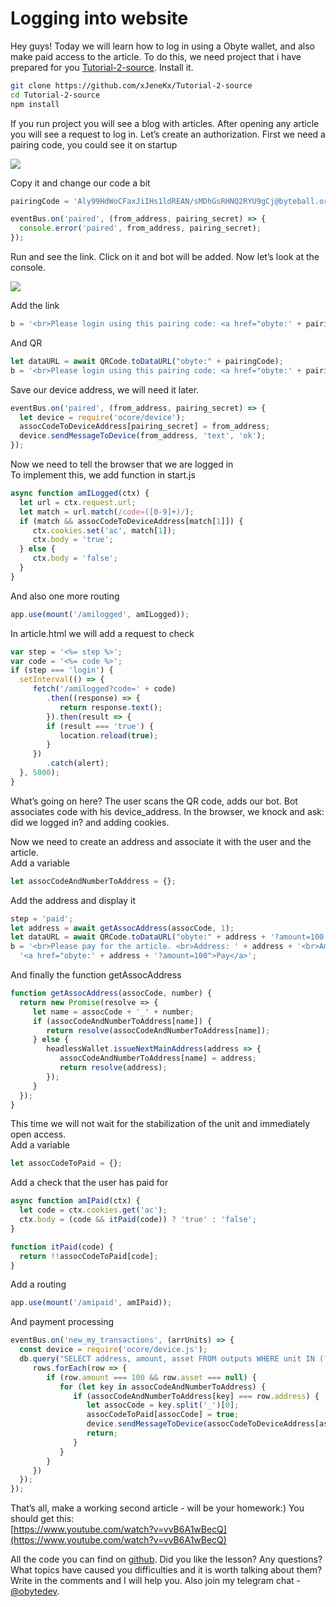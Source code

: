 # Logging into website

Hey guys! Today we will learn how to log in using a Obyte wallet, and also make paid access to the article. To do this, we need project that i have prepared for you [Tutorial-2-source](https://github.com/xJeneKx/Tutorial-2-source). Install it.

```bash
git clone https://github.com/xJeneKx/Tutorial-2-source
cd Tutorial-2-source
npm install
```

If you run project you will see a blog with articles. After opening any article you will see a request to log in. Let’s create an authorization. First we need a pairing code, you could see it on startup

![](https://lh4.googleusercontent.com/UB0mdQRYTSrDVgC2UTEFQub1-vGYV25q4fcnZnWivCVwn7-Gh8QNTgMSDtRTkgPEO5y5lF9KD\_W19WgqMGCg5Phd2i9JVjSSLHI3JHz5Qg-QqnyqFjJNzI\_P3p\_2bU4IKzPNoJBZ)

Copy it and change our code a bit

```javascript
pairingCode = 'Aly99HdWoCFaxJiIHs1ldREAN/sMDhGsRHNQ2RYU9gCj@byteball.org/bb#' + code;
```

```javascript
eventBus.on('paired', (from_address, pairing_secret) => {
  console.error('paired', from_address, pairing_secret);
});
```

Run and see the link. Сlick on it and bot will be added. Now let’s look at the console.

![](https://lh3.googleusercontent.com/CoHNgrayZGvQFYDFzwREmddk4ghl3BTq4AiJFjS0ApNqltnBTuqJTPWiZJEs6wG6OCFg8M2IKwOWoypRgYkXktt2A5j\_IsIJLpEsa7uW5PjZgjUG2DfQNVtikCwnb1mhruSMNpeT)

Add the link

```javascript
b = '<br>Please login using this pairing code: <a href="obyte:' + pairingCode + '">' + pairingCode + '</a>';
```

And QR

```javascript
let dataURL = await QRCode.toDataURL("obyte:" + pairingCode);
b = '<br>Please login using this pairing code: <a href="obyte:' + pairingCode + '">' + pairingCode + '</a><br><img src="' + dataURL + '">';
```

Save our device address, we will need it later.

```javascript
eventBus.on('paired', (from_address, pairing_secret) => {
  let device = require('ocore/device');
  assocCodeToDeviceAddress[pairing_secret] = from_address;
  device.sendMessageToDevice(from_address, 'text', 'ok');
});
```

Now we need to tell the browser that we are logged in\
To implement this, we add function in start.js

```javascript
async function amILogged(ctx) {
  let url = ctx.request.url;
  let match = url.match(/code=([0-9]+)/);
  if (match && assocCodeToDeviceAddress[match[1]]) {
     ctx.cookies.set('ac', match[1]);
     ctx.body = 'true';
  } else {
     ctx.body = 'false';
  }
}
```

And also one more routing

```javascript
app.use(mount('/amilogged', amILogged));
```

In article.html we will add a request to check

```javascript
var step = '<%= step %>';
var code = '<%= code %>';
if (step === 'login') {
  setInterval(() => {
     fetch('/amilogged?code=' + code)
        .then((response) => {
           return response.text();
        }).then(result => {
        if (result === 'true') {
           location.reload(true);
        }
     })
        .catch(alert);
  }, 5000);
}
```

What’s going on here? The user scans the QR code, adds our bot. Bot associates code with his device\_address. In the browser, we knock and ask: did we logged in? and adding cookies.

Now we need to create an address and associate it with the user and the article.\
Add a variable

```javascript
let assocCodeAndNumberToAddress = {};
```

Add the address and display it

```javascript
step = 'paid';
let address = await getAssocAddress(assocCode, 1);
let dataURL = await QRCode.toDataURL("obyte:" + address + '?amount=100');
b = '<br>Please pay for the article. <br>Address: ' + address + '<br>Amount: 100<br><img src="' + dataURL + '"><br>' +
  '<a href="obyte:' + address + '?amount=100">Pay</a>';
```

And finally the function getAssocAddress

```javascript
function getAssocAddress(assocCode, number) {
  return new Promise(resolve => {
     let name = assocCode + '_' + number;
     if (assocCodeAndNumberToAddress[name]) {
        return resolve(assocCodeAndNumberToAddress[name]);
     } else {
        headlessWallet.issueNextMainAddress(address => {
           assocCodeAndNumberToAddress[name] = address;
           return resolve(address);
        });
     }
  });
}
```

This time we will not wait for the stabilization of the unit and immediately open access.\
Add a variable

```javascript
let assocCodeToPaid = {};
```

Add a check that the user has paid for

```javascript
async function amIPaid(ctx) {
  let code = ctx.cookies.get('ac');
  ctx.body = (code && itPaid(code)) ? 'true' : 'false';
}

function itPaid(code) {
  return !!assocCodeToPaid[code];
}
```

Add a routing

```javascript
app.use(mount('/amipaid', amIPaid));
```

And payment processing

```javascript
eventBus.on('new_my_transactions', (arrUnits) => {
  const device = require('ocore/device.js');
  db.query("SELECT address, amount, asset FROM outputs WHERE unit IN (?)", [arrUnits], rows => {
     rows.forEach(row => {
        if (row.amount === 100 && row.asset === null) {
           for (let key in assocCodeAndNumberToAddress) {
              if (assocCodeAndNumberToAddress[key] === row.address) {
                 let assocCode = key.split('_')[0];
                 assocCodeToPaid[assocCode] = true;
                 device.sendMessageToDevice(assocCodeToDeviceAddress[assocCode], 'text', 'I received your payment');
                 return;
              }
           }
        }
     })
  });
});
```

That’s all, make a working second article - will be your homework:) You should get this:\
[https://www.youtube.com/watch?v=vvB6A1wBecQ](https://www.youtube.com/watch?v=vvB6A1wBecQ)

All the code you can find on [github](https://github.com/xJeneKx/Tutorial-2-full). Did you like the lesson? Any questions? What topics have caused you difficulties and it is worth talking about them? Write in the comments and I will help you. Also join my telegram chat - [@obytedev](https://t.me/obytedev).
